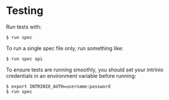 # Testing

Run tests with:

    $ run spec

To run a single spec file only, run something like:

    $ run spec api

To ensure tests are running smoothly, you should set your intrinio 
credentials in an environment variable before running:

    $ export INTRINIO_AUTH=username:password
    $ run spec

